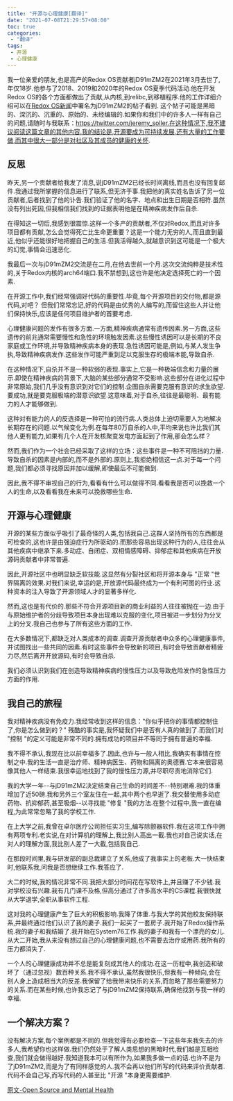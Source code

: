 ```yaml
---
title: "开源与心理健康[翻译]"
date: "2021-07-08T21:29:57+08:00"
toc: true
categories:
 - "翻译"
tags:
 - 开源
 - 心理健康
---
```


我一位亲爱的朋友,也是高产的Redox OS贡献者jD91mZM2在2021年3月去世了,年仅18岁.他参与了2018、2019和2020年的Redox OS夏季代码活动.他在开发Redox OS的各个方面都做出了贡献,从内核,到relibc,到移植程序.他的工作详细介绍可以在[Redox OS新闻](https://www.redox-os.org/news/ )中署名为jD91mZM2的帖子看到.
这个帖子可能是黑暗的、深沉的、沉重的、原始的、未经编辑的.如果你和我们中的许多人一样有自己的问题,请随时与我联系：https://twitter.com/jeremy_soller.在这种情况下,我不建议阅读这篇文章的其他内容.我的结论是,开源要成为可持续发展,还有大量的工作要做,而其中很大一部分是对社区及其成员的健康的关怀.

<!--more-->

## 反思
昨天,另一个贡献者给我发了消息,说jD91mZM2已经长时间离线,而且也没有回复邮件.我通过我所掌握的信息进行了联系,但无济于事.我把他的真实姓名告诉了另一位贡献者,后者找到了他的讣告.我们验证了他的名字、地点和出生日期是否相符.虽然没有列出死因,但我相信我们找到的证据表明他是在精神疾病发作后自杀.

在得知这一切后,我感到很震惊.这样一个多产的贡献者,不仅对Redox,而且对许多项目都有贡献,怎么会觉得死亡比生命更重要？这是一个能力无穷的人,而且直到最近,他似乎还能很好地把握自己的生活.但我活得越久,就越意识到这可能是一个极大的幻觉,事情会迅速恶化.

我最后一次与jD91mZM2交流是在二月,在他去世前一个月.这次交流纯粹是技术性的,关于Redox内核的arch64端口.我不禁想到,这也许是他决定选择死亡的一个因素.

在开源工作中,我们经常强调好代码的重要性.毕竟,每个开源项目的交付物,都是源代码,对吧？ 但我们常常忘记,好的代码是由优秀的人编写的,而留住这些人并让他们保持快乐,应该是任何项目维护者的首要考虑.

心理健康问题的发作有很多方面.一方面,精神疾病通常有遗传因素.另一方面,这些遗传的前兆通常需要慢性和急性的环境触发因素.这些慢性诱因可以是长期的不良家庭或工作环境,并导致精神疾病本身的表现.急性诱因可能是,例如,与某人发生争执,导致精神疾病发作.这些发作可能严重到足以克服生存的极端本能,导致自杀.

在这种情况下,自杀并不是一种软弱的表现.事实上,它是一种极端信念和力量的展示.即使在精神疾病的背景下,大脑的某些部分通常不受影响.这些部分在进化过程中非常原始,我们几乎没有意识到对它们的控制.企图自杀需要克服有意识的求生欲望.要成功,就是要克服极端的潜意识欲望.这意味着,对于自杀,往往是最聪明、最有能力的人才能够做到.

这种对有能力的人的反选择是一种可怕的流行病.人类总体上迫切需要人为地解决长期存在的问题.以气候变化为例.在每年80万自杀的人中,平均来说也许比我们其他人更有能力,如果有几个人在开发核聚变发电方面起到了作用,那会怎么样？

然而,我们作为一个社会已经采取了这样的立场：这些事件是一种不可阻挡的力量.导致自杀的因素是内部的,而不是外部的.原则上,我拒绝相信这一点.对于每一个问题,我们都必须寻找原因并加以缓解,即使最后不可能做到.

因此,我不得不审视自己的行为,看看有什么可以做得不同.看看我是否可以挽救一个人的生命,以及看看我在未来可以挽救哪些生命.

## 开源与心理健康
开源的某些方面似乎吸引了最奇怪的人类,包括我自己.这群人坚持所有的东西都是可检查的,这也许是由强迫症行为所驱动的.而那些容易出现这种行为的人,往往会从其他疾病中继承下来.多动症、自闭症、双相情感障碍、抑郁症和其他疾病在开放源码贡献者中非常普遍.

因此,开源社区中也明显缺乏软技能.这显然有分裂社区和将开源本身与 "正常 "世界隔离的效果.对我们来说,幸运的是,开放源代码最终成为一个有利可图的行业.这种资本的注入导致了开源领域人才的显著多样化.

然而,这也是有代价的.那些不符合开源项目新的商业利益的人往往被抛在一边.由于与原始维护者的分歧导致项目本身出现难以克服的变化,项目被进一步划分为分叉上的分叉.我自己也参与了所有这些方面的工作.

在大多数情况下,都缺乏对人类成本的调查.调查开源贡献者中众多的心理健康事件,并试图找出一些共同的因素.有时这些事件会导致新的项目,有时会导致贡献者精疲力尽,然后离开开放源码,有时会导致自杀.

我们必须认识到我们在创造导致精神疾病的慢性压力以及导致危险发作的急性压力方面的作用.

## 我自己的旅程
我对精神疾病没有免疫力.我经常收到这样的信息："你似乎把你的事情都控制住了,你是怎么做到的？" 残酷的事实是,我怀疑我们中是否有人真的做到了.而我们对 "控制 "的定义可能是非常不同的.拥有成功的项目并不等同于拥有普遍的幸福.

我不得不承认,我现在比以前幸福多了.因此,也许与一般人相比,我确实有事情在控制之中.我的生活一直是治疗师、精神病医生、药物和隔离的奥德赛.它本来很容易像其他人一样结束.我很幸运地找到了我的慢性压力源,并尽职尽责地消除它们.

我的大学一年--与jD91mZM2决定结束自己生命的时间差不--特别艰难.我的体重增加了近50磅.我和另外三个室友住在一起,其中两个也早逝了.我交替使用多动症药物、抗抑郁药,甚至吸烟--以寻找能 "修复 "我的方法.在整个过程中,我一直在编程,为此常常忽略了我的学校工作.

在上大学之前,我曾在卓尔医疗公司担任实习生,编写除颤器软件.我在这项工作中拥有两项专利.老实说,在对计算机的理解上,我比别人高出一截.我也对自己说实话,在对人的理解方面,我比别人差了一大截,包括我自己.

在那段时间里,我与研发部的副总裁建立了关系,他成了我事实上的老板.大一快结束时,他联系我,问我是否想继续工作.我答应了.

大二的时候,我的情况非常不同.我把大部分时间花在写软件上,并且赚了不少钱.我对学校没有兴趣.我有几门课不及格,但高分通过了许多高水平的CS课程.我很快就从大学退学,全职从事软件工程.

这对我的心理健康产生了巨大的积极影响.我降了体重.与我大学的其他校友保持联系,并最终通过他们认识了我的妻子.我们一起买了一套房子.我开始了Redox操作系统.我的妻子和我结婚了.我开始在System76工作.我的妻子和我有一个漂亮的女儿.从大二开始,我从来没有想过自己的心理健康问题,也不需要去治疗或用药.我所有的压力都消失了.

一个人的心理健康成功并不总是能复刻成其他人的成功.在这一历程中,我创造和破坏了（通过忽视）数百种关系.我不得不承认,虽然我很快乐,但我有一种倾向,会在别人身上造成相当大的反差.我保留了给我带来快乐的关系,而忽略了那些需要努力的关系.而在某些时候,也许我忘记了与jD91mZM2保持联系,确保他找到与我一样的幸福.

## 一个解决方案？
没有解决方案,每个案例都是不同的.但我觉得有必要检查一下这些年来我失去的许多人,我希望你也这样做.我们仍然处于了解人类思想的黑暗时代,我们越是互相检查,我们就会做得越好.我知道我本可以有所作为,如果我多做一点的话.也许不是为了jD91mZM2,而是为了有同样感觉的人.我不会再以他们所写的代码来评价贡献者.代码不会自己写,而写代码的人甚至比 "开源 "本身更需要维护.


[原文-Open Source and Mental Health](https://www.redox-os.org/zh/news/open-source-mental-health/)


